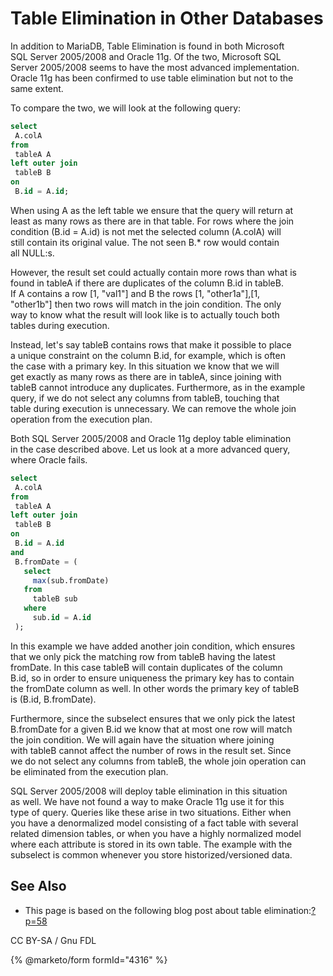# Table Elimination in Other Databases

In addition to MariaDB, Table Elimination is found in both Microsoft\
SQL Server 2005/2008 and Oracle 11g. Of the two, Microsoft SQL\
Server 2005/2008 seems to have the most advanced implementation.\
Oracle 11g has been confirmed to use table elimination but not to the\
same extent.

To compare the two, we will look at the following query:

```sql
select
 A.colA
from
 tableA A
left outer join
 tableB B
on
 B.id = A.id;
```

When using A as the left table we ensure that the query will return at\
least as many rows as there are in that table. For rows where the join\
condition (B.id = A.id) is not met the selected column (A.colA) will\
still contain its original value. The not seen B.\* row would contain\
all NULL:s.

However, the result set could actually contain more rows than what is\
found in tableA if there are duplicates of the column B.id in tableB.\
If A contains a row \[1, "val1"] and B the rows \[1, "other1a"],\[1,\
"other1b"] then two rows will match in the join condition. The only\
way to know what the result will look like is to actually touch both\
tables during execution.

Instead, let's say tableB contains rows that make it possible to place\
a unique constraint on the column B.id, for example, which is often\
the case with a primary key. In this situation we know that we will\
get exactly as many rows as there are in tableA, since joining with\
tableB cannot introduce any duplicates. Furthermore, as in the example\
query, if we do not select any columns from tableB, touching that\
table during execution is unnecessary. We can remove the whole join\
operation from the execution plan.

Both SQL Server 2005/2008 and Oracle 11g deploy table elimination\
in the case described above. Let us look at a more advanced query,\
where Oracle fails.

```sql
select
 A.colA
from
 tableA A
left outer join
 tableB B
on
 B.id = A.id
and
 B.fromDate = (
   select
     max(sub.fromDate)
   from
     tableB sub
   where
     sub.id = A.id
 );
```

In this example we have added another join condition, which ensures\
that we only pick the matching row from tableB having the latest\
fromDate. In this case tableB will contain duplicates of the column\
B.id, so in order to ensure uniqueness the primary key has to contain\
the fromDate column as well. In other words the primary key of tableB\
is (B.id, B.fromDate).

Furthermore, since the subselect ensures that we only pick the latest\
B.fromDate for a given B.id we know that at most one row will match\
the join condition. We will again have the situation where joining\
with tableB cannot affect the number of rows in the result set. Since\
we do not select any columns from tableB, the whole join operation can\
be eliminated from the execution plan.

SQL Server 2005/2008 will deploy table elimination in this situation\
as well. We have not found a way to make Oracle 11g use it for this\
type of query. Queries like these arise in two situations. Either when\
you have a denormalized model consisting of a fact table with several\
related dimension tables, or when you have a highly normalized model\
where each attribute is stored in its own table. The example with the\
subselect is common whenever you store historized/versioned data.

## See Also

* This page is based on the following blog post about table elimination:[?p=58](https://s.petrunia.net/blog/?p=58)

CC BY-SA / Gnu FDL

{% @marketo/form formId="4316" %}
